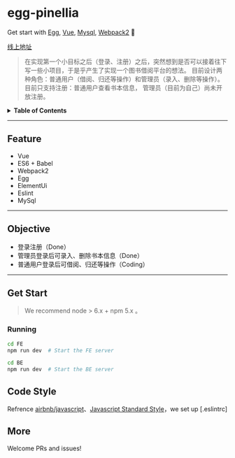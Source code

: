 # egg-pinellia

Get start with [Egg](https://eggjs.org/), [Vue](https://cn.vuejs.org/index.html), [Mysql](https://www.mysql.com/cn/), [Webpack2](https://webpack.js.org/) 🚀

<!-- >2017/09/07
>add proxy with `http-proxy-middleware`  
>2017/10/07
>checkout branch mobx to see the version mobx instead of redux! -->

[线上地址](http://97.64.43.217/pinellia/index.html)
>在实现第一个小目标之后（登录、注册）之后，突然想到是否可以接着往下写一些小项目，于是乎产生了实现一个图书借阅平台的想法。
>目前设计两种角色：普通用户（借阅、归还等操作）和管理员（录入、删除等操作）。
>目前只支持注册：普通用户查看书本信息， 管理员（目前为自己）尚未开放注册。

<details>
<summary><strong>Table of Contents</strong></summary>

* [Feature](#feature)
* [Objective](#objective)
* [Get Start](#get-start)
  + [Installation](#installation)
  + [Running](#running)
  + [Scripts](#scripts)
* [Code Style](#code-style)
* [More](#more)

</details>

---

## Feature

- Vue
- ES6 + Babel
- Webpack2
- Egg
- ElementUi
- Eslint
- MySql

---

## Objective

- 登录注册（Done）
- 管理员登录后可录入、删除书本信息（Done）
- 普通用户登录后可借阅、归还等操作（Coding）

---

## Get Start

> We recommend node > 6.x + npm 5.x 。

<!-- ### Installation

```bash
git clone https://github.com/yuthelloworld/vortex-react.git <my-project-name>
cd <my-project-name>
yarn  # Install project dependencies (or `npm install`)
``` -->

### Running

```bash
cd FE 
npm run dev  # Start the FE server
```

```bash
cd BE 
npm run dev  # Start the BE server
```

<!-- ### Scripts

| `yarn <script>` | Description                                        |
| --------------- | -------------------------------------------------- |
| `start`         | Serves your app at <http://localhost:3000>         |
| `build`         | Builds the application to ./dist                   |
| `lint`          | Lints the project for potential errors             |
| `lint:fix`      | Lints the project and fixes all correctable errors |

--- -->

<!-- ## Project Structure

### File Tree

```bash
.
├── build                    # All build-related code
├── public                   # Static public assets (not imported anywhere in source code)
├── server                   # Express application that provides webpack middleware
│   └── main.js              # Server application entry point
├── src                      # Application source code
│   ├── index.html           # Main HTML page container for app
│   ├── main.js              # Application rendering
│   ├── normalize.js         # Browser normalization and polyfills
│   ├── components           # Global Reusable Components
│   ├── layouts              # Components that dictate major page structure
│   │   └── PageLayout       # Components that dictate major page structure
│   ├── routes               # Components that dictate major page structure
│   │   ├── index.js         # Main application routes with store
│   │   ├── Home             # Fractal route
│   │   │   ├── index.js     # Route definitions and async split points
│   │   │   ├── assets       # Assets required to render components
│   │   │   ├── components   # Presentational React Components
│   │   │   └── routes **
│   │   └── Counter
│   │       ├── index.js
│   │       ├── container    # Container component
│   │       ├── modules      # redux module(reducers/constants/actions)
│   │       └── routes **
│   ├── store                # Redux store
│   │   ├── createStore.js   # Create store
│   │   └── reducers.js      # Reducers
│   └── styles               # Style sheet
└── tests                    # Unit tests
``` -->

<!-- ### Data Flow

![redux](https://user-images.githubusercontent.com/20860159/29354186-429b4446-829f-11e7-9a2f-a15c97dafaa3.png)

### Logic

![vortex-react](https://user-images.githubusercontent.com/20860159/29354203-56f1c672-829f-11e7-9465-2c2b37484823.png)

--- -->

<!-- ## Live Development

We use `webpack-dev-middleware` and `webpack-hot-middleware` for server and HMR 。

We recommend using [Redux DevTools Chrome Extension](https://chrome.google.com/webstore/detail/redux-devtools/lmhkpmbekcpmknklioeibfkpmmfibljd).

--- -->

<!-- ## Deploy

>Use `nginx` to proxy static web to start this app。Point at `~/dist/index.html`.[See more](https://github.com/ReactTraining/react-router/blob/v3/docs/guides/Histories.md#configuring-your-server)。

This is an exmaple in ubuntu:

- Install nginx：

```bash
sudo apt-get install nginx
```

- Configure：

```bash
sudo vi /etc/nginx/sites-available/default
```

- Copy the flowing to configure：

```bash
server{
  listen 8001;
  server_name 127.0.0.1;  //server Ip
  location / {
    proxy_pass http://127.0.0.1:3000;
  }
}
```

- restart nginx，start app，browser <http://localhost:8081>。

```bash
sudo service nginx restart

// cd your root file
yarn start
```

--- -->

## Code Style

Refrence [airbnb/javascript](https://github.com/airbnb/javascript)、[Javascript Standard Style](https://github.com/standard/eslint-config-standard-react)，we set up [.eslintrc]

## More

Welcome PRs and issues!
